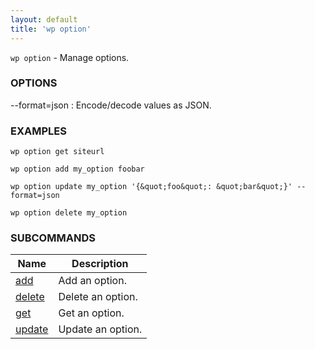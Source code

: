 ```yaml
---
layout: default
title: 'wp option'
---
```


`wp option` - Manage options.

### OPTIONS

--format=json
: Encode/decode values as JSON.

### EXAMPLES

    wp option get siteurl

    wp option add my_option foobar

    wp option update my_option '{&quot;foo&quot;: &quot;bar&quot;}' --format=json

    wp option delete my_option

### SUBCOMMANDS

<table>
	<thead>
	<tr>
		<th>Name</th>
		<th>Description</th>
	</tr>
	</thead>
	<tbody>
		<tr>
			<td><a href="/commands/option/add/">add</a></td>
			<td>Add an option.</td>
		</tr>
		<tr>
			<td><a href="/commands/option/delete/">delete</a></td>
			<td>Delete an option.</td>
		</tr>
		<tr>
			<td><a href="/commands/option/get/">get</a></td>
			<td>Get an option.</td>
		</tr>
		<tr>
			<td><a href="/commands/option/update/">update</a></td>
			<td>Update an option.</td>
		</tr>
	</tbody>
</table>
